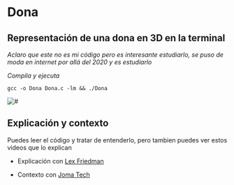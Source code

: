 # Dona

## Representación de una dona en 3D en la terminal

_Aclaro que este no es mi código pero es interesante estudiarlo, se puso de moda en internet por allá del 2020 y es estudiarlo_

_Compila y ejecuta_

```
gcc -o Dona Dona.c -lm && ./Dona
```

<img src=/00.-Sources/Gifs/Donut.gif alt="#"/>

## Explicación y contexto 

Puedes leer el código y tratar de entenderlo, pero tambien puedes ver estos videos que lo explican

- Explicación con [Lex Friedman](https://www.youtube.com/watch?v=DEqXNfs_HhY&t=44s)

- Contexto con [Joma Tech](https://www.youtube.com/watch?v=sW9npZVpiMI)

